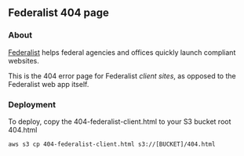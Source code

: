 ## Federalist 404 page

### About

[Federalist](https://github.com/18F/federalist) helps federal agencies and offices quickly launch compliant websites.

This is the 404 error page for Federalist *client sites*, as opposed to the Federalist web app itself.

### Deployment

To deploy, copy the 404-federalist-client.html to your S3 bucket root 404.html
```
aws s3 cp 404-federalist-client.html s3://[BUCKET]/404.html
```
